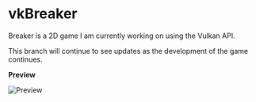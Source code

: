 # vkBreaker

Breaker is a 2D game I am currently working on using the Vulkan API. 

This branch will continue to see updates as the development of the game continues.

**Preview**

![Preview](/images/vk2DGame.gif)
